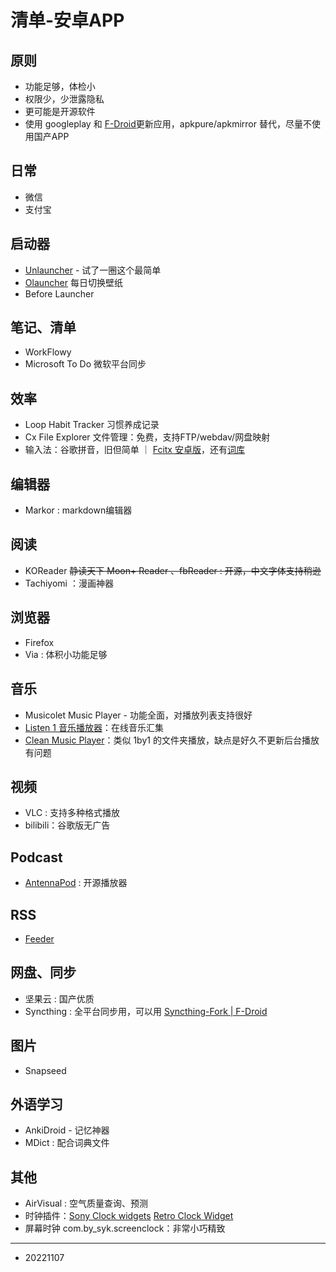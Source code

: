 # 清单-安卓APP

## 原则

- 功能足够，体检小
- 权限少，少泄露隐私
- 更可能是开源软件
- 使用 googleplay 和 [F-Droid](https://f-droid.org/)更新应用，apkpure/apkmirror 替代，尽量不使用国产APP

## 日常

- 微信
- 支付宝

## 启动器

- [Unlauncher](https://github.com/jkuester/unlauncher) - 试了一圈这个最简单
- [Olauncher](https://github.com/tanujnotes/Olauncher) 每日切换壁纸
- Before Launcher

## 笔记、清单

- WorkFlowy
- Microsoft To Do 微软平台同步

##  效率

- Loop Habit Tracker 习惯养成记录
- Cx File Explorer 文件管理：免费，支持FTP/webdav/网盘映射
- 输入法：谷歌拼音，旧但简单 ｜ [Fcitx 安卓版](https://github.com/fcitx5-android/fcitx5-android)，还有[词库](https://github.com/wuhgit/CustomPinyinDictionary)

## 编辑器

- Markor : markdown编辑器

## 阅读

- KOReader ~~静读天下 Moon+ Reader 、fbReader : 开源，中文字体支持稍逊~~
- Tachiyomi ：漫画神器

## 浏览器

- Firefox
- Via : 体积小功能足够

## 音乐

- Musicolet Music Player - 功能全面，对播放列表支持很好
- [Listen 1 音乐播放器](https://listen1.github.io/listen1/)：在线音乐汇集
- [Clean Music Player](https://apkpure.com/clean-music-player/com.myskyspark.music)：类似 1by1 的文件夹播放，缺点是好久不更新后台播放有问题

## 视频

- VLC : 支持多种格式播放
- bilibili：谷歌版无广告

## Podcast

- [AntennaPod](https://antennapod.org/) : 开源播放器

## RSS

- [Feeder](https://f-droid.org/zh_Hans/packages/com.nononsenseapps.feeder/)

## 网盘、同步

- 坚果云 : 国产优质
- Syncthing : 全平台同步用，可以用 [Syncthing-Fork | F-Droid ](https://f-droid.org/zh_Hans/packages/com.github.catfriend1.syncthingandroid/)

## 图片

- Snapseed

## 外语学习

- AnkiDroid - 记忆神器
- MDict : 配合词典文件

## 其他

- AirVisual : 空气质量查询、预测
- 时钟插件：[Sony Clock widgets](https://www.apkmirror.com/apk/sony-mobile-communications/clock-widgets/) [Retro Clock Widget](https://play.google.com/store/apps/details?id=nl.jsource.retroclock.android)
- 屏幕时钟 com.by_syk.screenclock：非常小巧精致

---

- 20221107